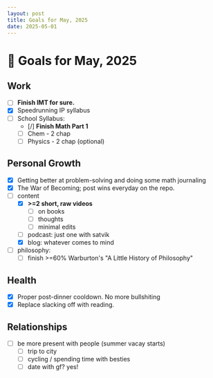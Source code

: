 ```yaml
---
layout: post
title: Goals for May, 2025
date: 2025-05-01
---
```


# 🏁 Goals for May, 2025
## Work
- [ ] **Finish IMT for sure.**
- [x] Speedrunning IP syllabus
- [ ] School Syllabus:
	- [/] **Finish Math Part 1**
	- [ ] Chem - 2 chap 
	- [ ] Physics - 2 chap (optional)

## Personal Growth
- [x] Getting better at problem-solving and doing some math journaling
- [x] The War of Becoming; post wins everyday on the repo.
- [ ] content
	- [x] **>=2 short, raw videos**
		- [ ] on books
		- [ ] thoughts
		- [ ] minimal edits
	- [ ] podcast: just one with satvik
	- [x] blog: whatever comes to mind
- [ ] philosophy:
	- [ ] finish >=60% Warburton's "A Little History of Philosophy"

## Health
- [x] Proper post-dinner cooldown. No more bullshiting
- [x] Replace slacking off with reading.

## Relationships
- [ ] be more present with people (summer vacay starts)
	- [ ] trip to city
	- [ ] cycling / spending time with besties
	- [ ] date with gf? yes!